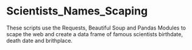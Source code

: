 # Scientists_Names_Scaping
These scripts use the Requests, Beautiful Soup and Pandas Modules to scape the web and create a data frame of famous scientists birthdate, death date and brithplace.
